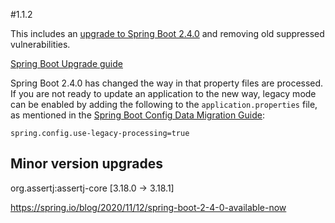 #1.1.2

This includes an [upgrade to Spring Boot 2.4.0](https://github.com/spring-projects/spring-boot/releases/tag/v2.4.0)
and removing old suppressed vulnerabilities.

[Spring Boot Upgrade guide](https://github.com/spring-projects/spring-boot/wiki/Spring-Boot-2.4-Release-Notes#upgrading-from-spring-boot-23)

Spring Boot 2.4.0 has changed the way in that property files are processed. If you are not ready to update an application to the new way,
legacy mode can be enabled by adding the following to the `application.properties` file,
as mentioned in the [Spring Boot Config Data Migration Guide](https://github.com/spring-projects/spring-boot/wiki/Spring-Boot-Config-Data-Migration-Guide):

```spring.config.use-legacy-processing=true ```

## Minor version upgrades
org.assertj:assertj-core [3.18.0 -> 3.18.1]

https://spring.io/blog/2020/11/12/spring-boot-2-4-0-available-now